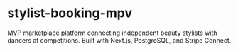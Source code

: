 # stylist-booking-mpv
MVP marketplace platform connecting independent beauty stylists with dancers at competitions. Built with Next.js, PostgreSQL, and Stripe Connect.
